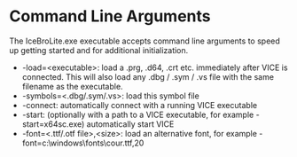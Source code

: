 # Command Line Arguments

The IceBroLite.exe executable accepts command line arguments to speed up getting started and for additional initialization.

* -load=\<executable>: load a .prg, .d64, .crt etc. immediately after VICE is connected. This will also load any .dbg / .sym / .vs file with the same filename as the executable.
* -symbols=\<.dbg/.sym/.vs>: load this symbol file
* -connect: automatically connect with a running VICE executable
* -start: (optionally with a path to a VICE executable, for example -start=x64sc.exe) automatically start VICE
* -font=\<.ttf/.otf file\>,\<size\>: load an alternative font, for example -font=c:\windows\fonts\cour.ttf,20
